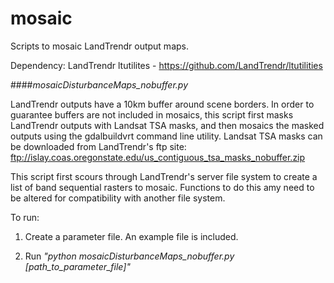 # mosaic
Scripts to mosaic LandTrendr output maps.

Dependency: LandTrendr ltutilites - https://github.com/LandTrendr/ltutilities

####*mosaicDisturbanceMaps_nobuffer.py*

LandTrendr outputs have a 10km buffer around scene borders. In order to guarantee buffers are not included in mosaics, this script first masks LandTrendr outputs with Landsat TSA masks, and then mosaics the masked outputs using the gdalbuildvrt command line utility. Landsat TSA masks can be downloaded from LandTrendr's ftp site: ftp://islay.coas.oregonstate.edu/us_contiguous_tsa_masks_nobuffer.zip

This script first scours through LandTrendr's server file system to create a list of band sequential rasters to mosaic. Functions to do this amy need to be altered for compatibility with another file system.

To run:

1. Create a parameter file. An example file is included.

2. Run *"python mosaicDisturbanceMaps_nobuffer.py [path_to_parameter_file]"*








